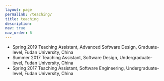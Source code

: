 ```yaml
---
layout: page
permalink: /teaching/
title: teaching
description: 
nav: true
nav_order: 6
---
```


- Spring 2019 Teaching Assistant, Advanced Software Design, Graduate-level, Fudan University, China
- Summer 2017 Teaching Assistant, Software Design, Undergraduate-level, Fudan University, China
- Spring 2017 Teaching Assistant, Software Engineering, Undergraduate-level, Fudan University, China
